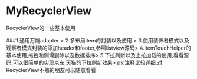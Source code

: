 # MyRecyclerView
RecyclerView的一些基本使用

###1.通用万能adapter > 
   2.多布局item的封装以及使用 > 
   3.使用装饰者模式以及观察者模式封装的添加header和footer,参照listview源码> 
   4.ItemTouchHelper的基本使用,拖拽和侧滑删除以及数据排序> 
   5.下拉刷新以及上拉加载的使用,看看源码,可以很简单的实现京东,天猫的下拉刷新效果> 
   ps:注释比较详细,对RecyclerView不熟的朋友可以随意看看
